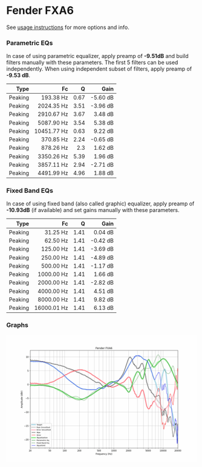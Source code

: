 # Fender FXA6
See [usage instructions](https://github.com/jaakkopasanen/AutoEq#usage) for more options and info.

### Parametric EQs
In case of using parametric equalizer, apply preamp of **-9.51dB** and build filters manually
with these parameters. The first 5 filters can be used independently.
When using independent subset of filters, apply preamp of **-9.53 dB**.

| Type    | Fc          |    Q | Gain     |
|--------:|------------:|-----:|---------:|
| Peaking | 193.38 Hz   | 0.67 | -5.60 dB |
| Peaking | 2024.35 Hz  | 3.51 | -3.96 dB |
| Peaking | 2910.67 Hz  | 3.67 | 3.48 dB  |
| Peaking | 5087.90 Hz  | 3.54 | 5.38 dB  |
| Peaking | 10451.77 Hz | 0.63 | 9.22 dB  |
| Peaking | 370.85 Hz   | 2.24 | -0.65 dB |
| Peaking | 878.26 Hz   | 2.3  | 1.62 dB  |
| Peaking | 3350.26 Hz  | 5.39 | 1.96 dB  |
| Peaking | 3857.11 Hz  | 2.94 | -2.71 dB |
| Peaking | 4491.99 Hz  | 4.96 | 1.88 dB  |

### Fixed Band EQs
In case of using fixed band (also called graphic) equalizer, apply preamp of **-10.93dB**
(if available) and set gains manually with these parameters.

| Type    | Fc          |    Q | Gain     |
|--------:|------------:|-----:|---------:|
| Peaking | 31.25 Hz    | 1.41 | 0.04 dB  |
| Peaking | 62.50 Hz    | 1.41 | -0.42 dB |
| Peaking | 125.00 Hz   | 1.41 | -3.69 dB |
| Peaking | 250.00 Hz   | 1.41 | -4.89 dB |
| Peaking | 500.00 Hz   | 1.41 | -1.17 dB |
| Peaking | 1000.00 Hz  | 1.41 | 1.66 dB  |
| Peaking | 2000.00 Hz  | 1.41 | -2.82 dB |
| Peaking | 4000.00 Hz  | 1.41 | 4.51 dB  |
| Peaking | 8000.00 Hz  | 1.41 | 9.82 dB  |
| Peaking | 16000.01 Hz | 1.41 | 6.13 dB  |

### Graphs
![](./Fender%20FXA6.png)